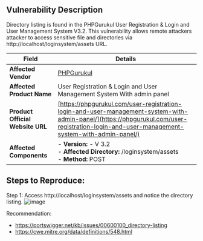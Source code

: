 ## Vulnerability Description

Directory listing is found in the PHPGurukul User Registration & Login and User Management System V3.2. This vulnerability allows remote attackers attacker to access sensitive file and directories via http://localhost/loginsystem/assets URL.


| **Field**                        | **Details**                                                                                                                                                                                |
|----------------------------------|--------------------------------------------------------------------------------------------------------------------------------------------------------------------------------------------|
| **Affected Vendor**              | [PHPGurukul](https://phpgurukul.com/)                                                                                                                                                      |
| **Affected Product Name**        | User Registration & Login and User Management System With admin panel                                                                                                                      |
| **Product Official Website URL** | [https://phpgurukul.com/user-registration-login-and-user-management-system-with-admin-panel/](https://phpgurukul.com/user-registration-login-and-user-management-system-with-admin-panel/) |
| **Affected Components**   <br>       | - **Version:** -  V 3.2 <br> - **Affected Directory:** /loginsystem/assets <br> - **Method:** POST                                                                           |


## Steps to Reproduce:

Step 1: Access http://localhost/loginsystem/assets and notice the directory listing.
![image](https://github.com/user-attachments/assets/d4202db7-a52a-4551-b154-18387e6fd262)


Recommendation:

- https://portswigger.net/kb/issues/00600100_directory-listing
- https://cwe.mitre.org/data/definitions/548.html
